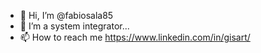 - 👋 Hi, I’m @fabiosala85
- 👀 I’m a system integrator...
- 📫 How to reach me https://www.linkedin.com/in/gisart/


